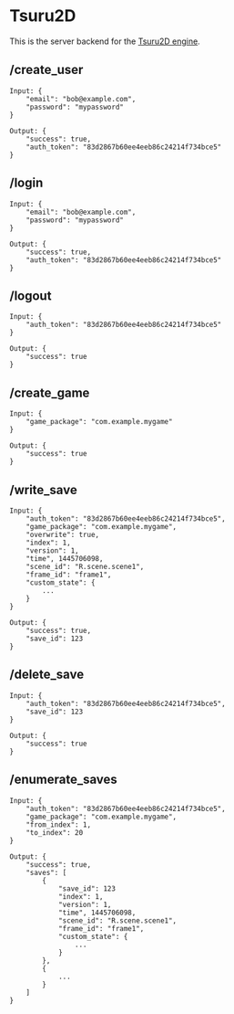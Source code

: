 # Tsuru2D

This is the server backend for the [Tsuru2D engine](https://github.com/Tsuru2D/Tsuru2D-engine).

## /create_user
```
Input: {
    "email": "bob@example.com",
    "password": "mypassword"
}

Output: {
    "success": true,
    "auth_token": "83d2867b60ee4eeb86c24214f734bce5"
}
```

## /login
```
Input: {
    "email": "bob@example.com",
    "password": "mypassword"
}

Output: {
    "success": true,
    "auth_token": "83d2867b60ee4eeb86c24214f734bce5"
}
```

## /logout
```
Input: {
    "auth_token": "83d2867b60ee4eeb86c24214f734bce5"
}

Output: {
    "success": true
}
```

## /create_game
```
Input: {
    "game_package": "com.example.mygame"
}

Output: {
    "success": true
}
```

## /write_save
```
Input: {
    "auth_token": "83d2867b60ee4eeb86c24214f734bce5",
    "game_package": "com.example.mygame",
    "overwrite": true,
    "index": 1,
    "version": 1,
    "time", 1445706098,
    "scene_id": "R.scene.scene1",
    "frame_id": "frame1",
    "custom_state": {
        ...
    }
}

Output: {
    "success": true,
    "save_id": 123
}
```

## /delete_save
```
Input: {
    "auth_token": "83d2867b60ee4eeb86c24214f734bce5",
    "save_id": 123
}

Output: {
    "success": true
}
```

## /enumerate_saves
```
Input: {
    "auth_token": "83d2867b60ee4eeb86c24214f734bce5",
    "game_package": "com.example.mygame",
    "from_index": 1,
    "to_index": 20
}

Output: {
    "success": true,
    "saves": [
        {
            "save_id": 123
            "index": 1,
            "version": 1,
            "time", 1445706098,
            "scene_id": "R.scene.scene1",
            "frame_id": "frame1",
            "custom_state": {
                ...
            }
        },
        {
            ...
        }
    ]
}
```
